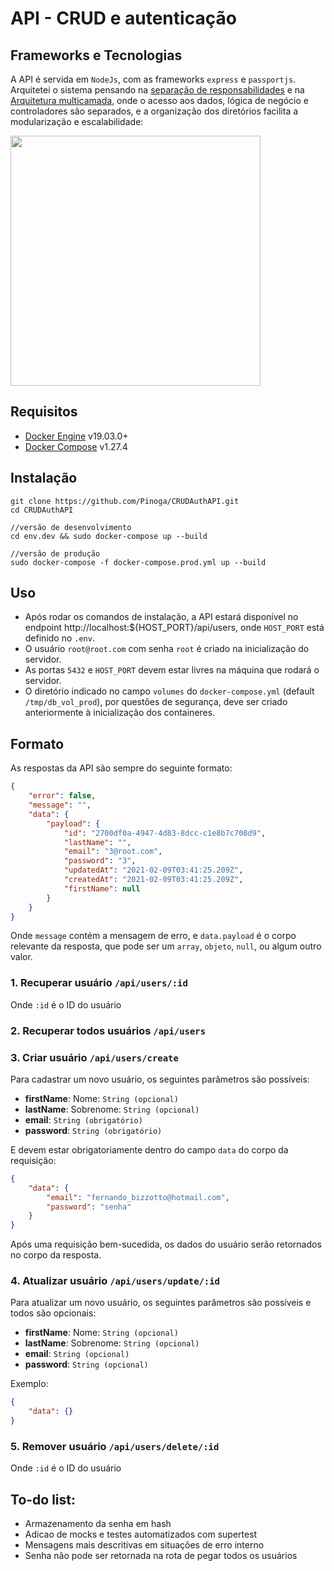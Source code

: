 # API - CRUD e autenticação

## Frameworks e Tecnologias

A API é servida em `NodeJs`, com as frameworks `express` e `passportjs`.
Arquitetei o sistema pensando na [separação de responsabilidades](https://pt.stackoverflow.com/questions/417198/o-que-%C3%A9-separa%C3%A7%C3%A3o-de-interesses-soc-separation-of-concerns#:~:text=A%20Separa%C3%A7%C3%A3o%20de%20Responsabilidades%20%C3%A9,sejam%20respons%C3%A1veis%20por%20responsabilidades%20distintas.) e na [Arquitetura multicamada](https://pt.wikipedia.org/wiki/Arquitetura_multicamada), onde o acesso aos dados, lógica de negócio e controladores são separados, e a organização dos diretórios facilita a modularização e escalabilidade:

  <img src=https://i.imgur.com/mdEazH6.png width=400>

## Requisitos

-   [Docker Engine](https://docs.docker.com/engine/install/ubuntu/) v19.03.0+
-   [Docker Compose](https://docs.docker.com/compose/install/) v1.27.4

## Instalação

```
git clone https://github.com/Pinoga/CRUDAuthAPI.git
cd CRUDAuthAPI

//versão de desenvolvimento
cd env.dev && sudo docker-compose up --build

//versão de produção
sudo docker-compose -f docker-compose.prod.yml up --build
```

## Uso

-   Após rodar os comandos de instalação, a API estará disponível no endpoint http://localhost:${HOST_PORT}/api/users, onde `HOST_PORT` está definido no `.env`.
-   O usuário `root@root.com` com senha `root` é criado na inicialização do servidor.
-   As portas `5432` e `HOST_PORT` devem estar livres na máquina que rodará o servidor.
-   O diretório indicado no campo `volumes` do `docker-compose.yml` (default `/tmp/db_vol_prod`), por questões de segurança, deve ser criado anteriormente à inicialização dos containeres.

## Formato

As respostas da API são sempre do seguinte formato:

```json
{
	"error": false,
	"message": "",
	"data": {
		"payload": {
			"id": "2700df0a-4947-4d83-8dcc-c1e8b7c708d9",
			"lastName": "",
			"email": "3@root.com",
			"password": "3",
			"updatedAt": "2021-02-09T03:41:25.209Z",
			"createdAt": "2021-02-09T03:41:25.209Z",
			"firstName": null
		}
	}
}
```

Onde `message` contém a mensagem de erro, e `data.payload` é o corpo relevante da resposta, que pode ser um `array`, `objeto`, `null`, ou algum outro valor.

### 1. Recuperar usuário `/api/users/:id`

Onde `:id` é o ID do usuário

### 2. Recuperar todos usuários `/api/users`

### 3. Criar usuário `/api/users/create`

Para cadastrar um novo usuário, os seguintes parâmetros são possíveis:

-   **firstName**: Nome: `String (opcional)`
-   **lastName**: Sobrenome: `String (opcional)`
-   **email**: `String (obrigatório)`
-   **password**: `String (obrigatório)`

E devem estar obrigatoriamente dentro do campo `data` do corpo da requisição:

```json
{
	"data": {
		"email": "fernando_bizzotto@hotmail.com",
		"password": "senha"
	}
}
```

Após uma requisição bem-sucedida, os dados do usuário serão retornados no corpo da resposta.

### 4. Atualizar usuário `/api/users/update/:id`

Para atualizar um novo usuário, os seguintes parâmetros são possíveis e todos são opcionais:

-   **firstName**: Nome: `String (opcional)`
-   **lastName**: Sobrenome: `String (opcional)`
-   **email**: `String (opcional)`
-   **password**: `String (opcional)`

Exemplo:

```json
{
	"data": {}
}
```

### 5. Remover usuário `/api/users/delete/:id`

Onde `:id` é o ID do usuário

## To-do list:

-   Armazenamento da senha em hash
-   Adicao de mocks e testes automatizados com supertest
-   Mensagens mais descritivas em situações de erro interno
-   Senha não pode ser retornada na rota de pegar todos os usuários
